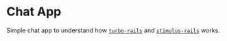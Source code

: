 # Chat App
Simple chat app to understand how [`turbo-rails`](https://github.com/hotwired/turbo-rails) and [`stimulus-rails`](https://github.com/hotwired/stimulus-rails) works.
